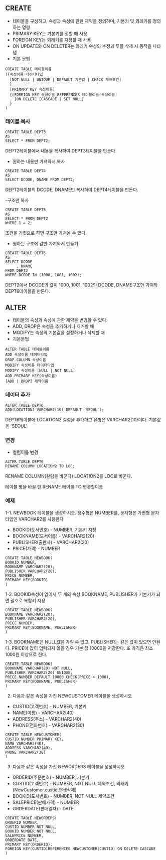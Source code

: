 ## CREATE
- 테이블을 구성하고, 속성과 속성에 관한 제약을 정의하며, 기본키 및 외래키를 정의하는 명령
- PRIMARY KEY는 기본키를 정할 때 사용
- FOREIGN KEY는 외래키를 지정할 때 사용
- ON UPDATE와 ON DELETER는 외래키 속성의 수정과 투플 삭제 시 동작을 나타냄
- 기본 문법
```
CREATE TABLE 테이블이름
({속성이름 데이터타입
  [NOT NULL | UNIQUE | DEFAULT 기본값 | CHECK 체크조건]
  }
  [PRIMARY KEY 속성이름]
  {[FOREIGN KEY 속성이름 REFERENCES 테이블이름(속성이름]
    [ON DELETE [CASCADE | SET NULL]
  }
)
```
### 테이블 복사
```
CREATE TABLE DEPT3
AS
SELECT * FROM DEPT2;
```
DEPT2테이블에서 내용을 복사하여 DEPT3테이블을 만든다.

- 원하는 내용만 가져와서 복사
```
CREATE TABLE DEPT4
AS
SELECT DCODE, DNAME FROM DEPT2;
```
DEPT2테이블의 DCODE, DNAME만 복사하여 DEPT4테이블을 만든다.

-구조만 복사
```
CREATE TABLE DEPT5
AS
SELECT * FROM DEPT2
WHERE 1 = 2;
```
조건을 거짓으로 하면 구조만 가져올 수 있다.

- 원하는 구조에 값만 가져와서 만들기
```
CREATE TABLE DEPT6
AS
SELECT DCODE
     , DNAME
FROM DEPT2
WHERE DCODE IN (1000, 1001, 1002);
```
DEPT2에서 DCODE의 값이 1000, 1001, 1002인 DCODE, DNAME구조만 가져와 DEPT6테이블을 만든다.

## ALTER
- 테이블의 속성과 속성에 관한 제약을 변경할 수 있다.
- ADD, DROP은 속성을 추가하거나 제거할 때
- MODIFY는 속성의 기본값을 설정하거나 삭제할 때
- 기본문법
```
ALTER TABLE 테이블이름
ADD 속성이름 데이터타입
DROP COLUMN 속성이름
MODIFY 속성이름 데이터타입
MODIFY 속성이름 [NULL | NOT NULL]
ADD PRIMARY KEY(속성이름)
[ADD | DROP] 제약이름
```
### 데이터 추가
```
ALTER TABLE DEPT6
ADD(LOCATION2 VARCHAR2(10) DEFAULT 'SEOUL');
```
DEPT6테이블에 LOCATION2 컬럼을 추가하고 유형은 VARCHAR2(10)이다. 기본값은 'SEOUL'

### 변경
- 컬럼이름 변경
```
ALTER TABLE DEPT6
RENAME COLUMN LOCATION2 TO LOC;
```
RENAME COLUMN(칼럼을 바꾼다) LOCATION2를 LOC로 바꾼다.

테이블 명을 바꿀 땐 RENAME 테이블 TO 변경할이름


### 예제
1-1. NEWBOOK 테이블을 생성하시오. 정수형은 NUMBER를, 문자형은 가변형 문자 타입인 VARCHAR2를 사용한다
- BOOKID(도서번호) - NUMBER, 기본키 지정
- BOOKNAME(도서이름) - VARCHAR2(20)
- PUBLISHER(출판사) - VARCHAR2(20)
- PRICE(가격) - NUMBER
```
CREATE TABLE NEWBOOK(
BOOKID NUMBER,
BOOKNAME VARCHAR2(20),
PUBLISHER VARCHAR2(20),
PRICE NUMBER,
PRIMARY KEY(BOOKID)
)
```
1-2. BOOKID속성이 없어서 두 개의 속성 BOOKNAME, PUBLISHER가 기본키가 되면 괄호로 복합키 지정
```
CREATE TABLE NEWBOOK(
BOOKNAME VARCHAR2(20),
PUBLISHER VARCHAR2(20),
PRICE NUMBER,
PRIMARY KEY(BOOKNAME, PUBLISHER)
)
```
1-3. BOOKNAME은 NULL값을 가질 수 없고, PUBLISHER는 같은 값이 있으면 안된다. PRICE에 값이 입력되지 않을 경우 기본 값 10000을 저장한다. 또 가격은 최소 1000원 이상으로 한다.
```
CREATE TABLE NEWBOOK(
BOOKNAME VARCHAR(20) NOT NULL,
PUBLISHER VARCHAR2(20) UNIQUE,
PRICE NUMBER DEFAULT 10000 CHECK(PRICE > 1000),
PRIMARY KEY(BOOKNAME, PUBLISHER)
)
```
2. 다음과 같은 속성을 가진 NEWCUSTOMER 테이블을 생성하시오
- CUSTID(고객번호) - NUMBER, 기본키
- NAME(이름) - VARCHAR2(40)
- ADDRESS(주소) - VARCHAR2(40)
- PHONE(전화번호) - VARCHAR2(30)
```
CREATE TABLE NEWCUSTOMER(
CUSTID NUMBER PRIMARY KEY,
NAME VARCHAR2(40),
ADDRESS VARCHAR2(40),
PHONE VARCHAR2(30)
)
```
3. 다음과 같은 속성을 가진 NEWORDERS 테이블을 생성하시오
- ORDERID(주문번호) - NUMBER, 기본키
- CUSTID(고객번호) - NUMBER, NOT NULL 제약조건, 외래키(NewCustomer.custid,연쇄삭제)
- BOOKID(도서번호) - NUMBER, NOT NULL 제약조건
- SALEPRICE(판매가격) - NUMBER
- ORDERDATE(판매일자) - DATE
```
CREATE TABLE NEWORDERS(
ORDERID NUMBER,
CUSTID NUMBER NOT NULL,
BOOKID NUMBER NOT NULL,
SALEPRICE NUMBER,
ORDERDATE DATE,
PRIMARY KEY(ORDERID),
FOREIGN KEY(CUSTID)REFERENCES NEWCUSTOMER(CUSTID) ON DELETE CASCADE
)
```
